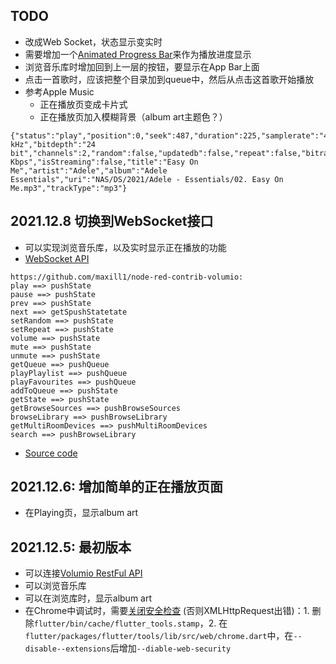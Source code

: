 ## TODO
 * 改成Web Socket，状态显示变实时
 * 需要增加一个[Animated Progress Bar](https://medium.com/@calebkiage/creating-an-animated-progress-indicator-in-flutter-part-2-5b78b0198a46)来作为播放进度显示
 * 浏览音乐库时增加回到上一层的按钮，要显示在App Bar上面
 * 点击一首歌时，应该把整个目录加到queue中，然后从点击这首歌开始播放
 * 参考Apple Music
   * 正在播放页变成卡片式
   * 正在播放页加入模糊背景（album art主题色？）

```
{"status":"play","position":0,"seek":487,"duration":225,"samplerate":"44.1 kHz","bitdepth":"24 bit","channels":2,"random":false,"updatedb":false,"repeat":false,"bitrate":"320 Kbps","isStreaming":false,"title":"Easy On Me","artist":"Adele","album":"Adele Essentials","uri":"NAS/DS/2021/Adele - Essentials/02. Easy On Me.mp3","trackType":"mp3"}
```


## 2021.12.8 切换到WebSocket接口
 * 可以实现浏览音乐库，以及实时显示正在播放的功能
 * [WebSocket API](https://volumio.github.io/docs/API/WebSocket_APIs.html)
 ```
https://github.com/maxill1/node-red-contrib-volumio: 
play ==> pushState
pause ==> pushState
prev ==> pushState
next ==> getSpushStatetate
setRandom ==> pushState
setRepeat ==> pushState
volume ==> pushState
mute ==> pushState
unmute ==> pushState
getQueue ==> pushQueue
playPlaylist ==> pushQueue
playFavourites ==> pushQueue
addToQueue ==> pushState
getState ==> pushState
getBrowseSources ==> pushBrowseSources
browseLibrary ==> pushBrowseLibrary
getMultiRoomDevices ==> pushMultiRoomDevices
search ==> pushBrowseLibrary
 ```
 * [Source code](https://github.com/volumio/Volumio2/blob/master/app/plugins/user_interface/websocket/index.js)

## 2021.12.6: 增加简单的正在播放页面
 * 在Playing页，显示album art

## 2021.12.5: 最初版本
 * 可以连接[Volumio RestFul API](https://volumio.github.io/docs/API/REST_API.html)
 * 可以浏览音乐库
 * 可以在浏览库时，显示album art
 * 在Chrome中调试时，需要[关闭安全检查](https://stackoverflow.com/questions/65630743/how-to-solve-flutter-web-api-cors-error-only-with-dart-code/66879350#66879350) (否则XMLHttpRequest出错)：1. 删除`flutter/bin/cache/flutter_tools.stamp`，2. 在`flutter/packages/flutter/tools/lib/src/web/chrome.dart`中，在`--disable--extensions`后增加`--diable-web-security`
